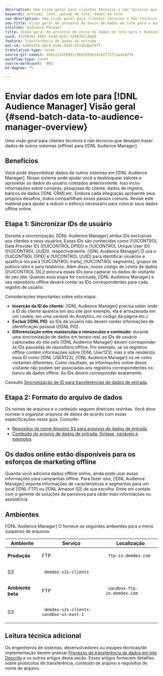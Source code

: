 ```yaml
---
description: Uma visão geral para clientes técnicos e não técnicos que desejam trazer dados de outros sistemas (offline) para o Audience Manager.
keywords: entrada, lote, upload em lote, dados em lote
seo-description: Uma visão geral para clientes técnicos e não técnicos que desejam trazer dados de outros sistemas (offline) para o Audience Manager. Para fazer isso, use a opção de upload em lote no Audience Manager.
seo-title: Visão geral do processo de envio de dados em lote para o Audience Manager
solution: Audience Manager
title: Visão geral do processo de envio de dados em lote para o Audience Manager
uuid: 472583b1-5057-4add-8e3c-5e50762c88e0
feature: Transferência de dados de entrada
exl-id: ba95537e-30c9-4546-9456-55f46dbe29ff
translation-type: tm+mt
source-git-commit: 48b122a4184d1c0662b9de14e92f727caa4a9d74
workflow-type: tm+mt
source-wordcount: '491'
ht-degree: 7%

---
```


# Enviar dados em lote para [!DNL Audience Manager] Visão geral {#send-batch-data-to-audience-manager-overview}

Uma visão geral para clientes técnicos e não técnicos que desejam trazer dados de outros sistemas (offline) para [!DNL Audience Manager].

## Benefícios

Você pode disponibilizar dados de outros sistemas em [!DNL Audience Manager]. Nosso sistema pode ajudar você a desbloquear valores e aproveitar os dados do usuário coletados anteriormente. Isso inclui informações sobre compras, pesquisas do cliente, dados de registro, bancos de dados [!DNL CRM] etc. Embora cada integração apresente seus próprios desafios, todos compartilham esses passos comuns. Revise este material para ajudar a reduzir o esforço necessário para colocar seus dados offline online.

## Etapa 1: Sincronizar IDs de usuário

Durante a sincronização, [!DNL Audience Manager] atribui IDs exclusivas aos clientes e seus usuários. Essas IDs são conhecidas como [!UICONTROL Data Provider ID] ([!UICONTROL DPID]) e [!UICONTROL Unique User ID] ([!UICONTROL UUID]), respectivamente. [!DNL Audience Manager] O usa o  [!UICONTROL DPID] e  [!UICONTROL UUID] para identificar usuários e qualificá-los para  [!UICONTROL traits],  [!UICONTROL segments], grupos de público-alvo e para relatórios. Além disso, nosso código de coleta de dados ([!UICONTROL DIL]) procura essas IDs para capturar os dados do visitante do seu site. Quando essa etapa for concluída, [!DNL Audience Manager] e seu repositório offline deverá conter as IDs correspondentes para cada registro de usuário.

Considerações importantes sobre esta etapa:

* **Inserção da ID do cliente:** [!DNL Audience Manager] precisa saber onde a ID do cliente aparece em seu site (por exemplo, ela é armazenada em um cookie, em uma variável do Analytics, no código da página etc.).
* **Excluir  [!DNL PII]:** as IDs de usuário não devem conter informações de identificação pessoal ([!DNL PII]).
* **Diferenciação entre maiúsculas e minúsculas e conteúdo:** durante uma sincronização de dados em tempo real, as IDs de usuário capturadas do site pelo  [!DNL Audience Manager] devem corresponder às IDs passadas do repositório offline. Por exemplo, se os registros offline contêm informações sobre [!DNL User123], mas o site renderiza essa ID como [!DNL USER123], [!DNL Audience Manager] os vê como visitantes diferentes. Como resultado, as informações online desse visitante não podem ser associadas aos registros correspondentes no banco de dados offline. As IDs devem corresponder exatamente.

Consulte [Sincronização de ID para transferências de dados de entrada](../../../integration/sending-audience-data/batch-data-transfer-explained/id-sync-http.md).

## Etapa 2: Formato do arquivo de dados

Os nomes de arquivos e o conteúdo seguem diretrizes restritas. Você *deve* nomear e organizar arquivos de dados de acordo com essas especificações neste guia. Consulte:

* [Requisitos de nome Amazon S3 para arquivos de dados de entrada](../../../integration/sending-audience-data/batch-data-transfer-explained/inbound-s3-filenames.md)
* [Conteúdo do arquivo de dados de entrada: Sintaxe, variáveis e exemplos](../../../integration/sending-audience-data/batch-data-transfer-explained/inbound-file-contents.md)

## Os dados online estão disponíveis para os esforços de marketing offline

Quando você adiciona dados offline online, ainda pode usar essas informações para campanhas offline. Para fazer isso, [!DNL Audience Manager] exporta informações de características e segmentos para um local [!DNL FTP] ou [!DNL Amazon S3] de sua escolha. Entre em contato com o gerente de soluções de parceiros para obter mais informações ou assistência.

## Ambientes

[!DNL Audience Manager] O fornece os seguintes ambientes para o menu suspenso de arquivos:

<table id="table_A61AA64578944B23B5A7355F2A76E882"> 
 <thead> 
  <tr> 
   <th colname="col1" class="entry"> Ambiente </th> 
   <th colname="col02" class="entry"> Serviço </th> 
   <th colname="col2" class="entry"> Localização </th> 
  </tr> 
 </thead>
 <tbody> 
  <tr> 
   <td colname="col1" morerows="1"> <b>Produção</b> </td> 
   <td colname="col02"> FTP </td> 
   <td colname="col2"> <p> <code> ftp-in.demdex.com</code> </p> </td> 
  </tr> 
  <tr> 
   <td colname="col02"> S3 </td> 
   <td colname="col2"> <p> <code> demdex-s2s-clients</code> </p> </td> 
  </tr> 
  <tr> 
   <td colname="col1" morerows="1"> <b>Ambiente beta</b> </td> 
   <td colname="col02"> FTP </td> 
   <td colname="col2"> <p><code> sandbox-ftp-in.demdex.com</code> </p> </td> 
  </tr> 
  <tr> 
   <td colname="col02"> S3 </td> 
   <td colname="col2"> <p> <code> demdex-s2s-clients-sandbox-us-east-1</code> </p> </td> 
  </tr> 
 </tbody> 
</table>

## Leitura técnica adicional

Os engenheiros de sistemas, desenvolvedores ou equipes técnicas/de implementação devem analisar [Processo de transferência de dados em lote Descrito](../../../integration/sending-audience-data/batch-data-transfer-explained/batch-data-transfer-explained.md) e os outros artigos desta seção. Esses artigos fornecem detalhes sobre protocolos de transferência, conteúdo de arquivo e requisitos de nome de arquivo.
